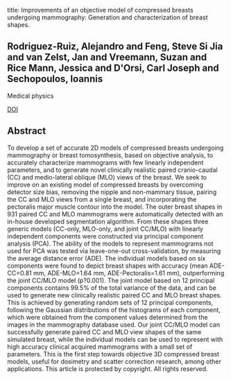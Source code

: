 title: Improvements of an objective model of compressed breasts undergoing mammography: Generation and characterization of breast shapes.

## Rodriguez-Ruiz, Alejandro and Feng, Steve Si Jia and van Zelst, Jan and Vreemann, Suzan and Rice Mann, Jessica and D'Orsi, Carl Joseph and Sechopoulos, Ioannis
Medical physics

<a href="https://doi.org/10.1002/mp.12186">DOI</a>

## Abstract
To develop a set of accurate 2D models of compressed breasts undergoing mammography or breast tomosynthesis, based on objective analysis, to accurately characterize mammograms with few linearly independent parameters, and to generate novel clinically realistic paired cranio-caudal (CC) and medio-lateral oblique (MLO) views of the breast. We seek to improve on an existing model of compressed breasts by overcoming detector size bias, removing the nipple and non-mammary tissue, pairing the CC and MLO views from a single breast, and incorporating the pectoralis major muscle contour into the model. The outer breast shapes in 931 paired CC and MLO mammograms were automatically detected with an in-house developed segmentation algorithm. From these shapes three generic models (CC-only, MLO-only, and joint CC/MLO) with linearly independent components were constructed via principal component analysis (PCA). The ability of the models to represent mammograms not used for PCA was tested via leave-one-out cross-validation, by measuring the average distance error (ADE). The individual models based on six components were found to depict breast shapes with accuracy (mean ADE-CC=0.81 mm, ADE-MLO=1.64 mm, ADE-Pectoralis=1.61 mm), outperforming the joint CC/MLO model (p?0.001). The joint model based on 12 principal components contains 99.5% of the total variance of the data, and can be used to generate new clinically realistic paired CC and MLO breast shapes. This is achieved by generating random sets of 12 principal components, following the Gaussian distributions of the histograms of each component, which were obtained from the component values determined from the images in the mammography database used. Our joint CC/MLO model can successfully generate paired CC and MLO view shapes of the same simulated breast, while the individual models can be used to represent with high accuracy clinical acquired mammograms with a small set of parameters. This is the first step towards objective 3D compressed breast models, useful for dosimetry and scatter correction research, among other applications. This article is protected by copyright. All rights reserved.

